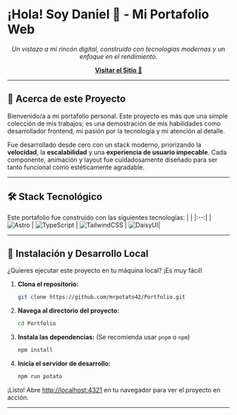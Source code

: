 # ¡Hola! Soy Daniel 👋 - Mi Portafolio Web

*<p align="center">Un vistazo a mi rincón digital, construido con tecnologías modernas y un enfoque en el rendimiento.</p>*

<p align="center">
  <a href="[mrpotatoprm.netlify.app]">
    <strong>Visitar el Sitio 🚀</strong>
  </a>
</p>

* * * * * * * * * * * * * * * * * * * * * * * * * * * * * * * * * * * * * * * * * * * * * * * * * * * * * * * * * * * * * 

## 📌 Acerca de este Proyecto

Bienvenido/a a mi portafolio personal. Este proyecto es más que una simple colección de mis trabajos; es una demostración de mis habilidades como desarrollador frontend, mi pasión por la tecnología y mi atención al detalle.

Fue desarrollado desde cero con un stack moderno, priorizando la **velocidad**, la **escalabilidad** y una **experiencia de usuario impecable**. Cada componente, animación y layout fue cuidadosamente diseñado para ser tanto funcional como estéticamente agradable.

* * * * * * * * * * * * * * * * * * * * * * * * * * * * * * * * * * * * * * * * * * * * * * * * * * * * * * * * * * * * * 

## 🛠️ Stack Tecnológico

Este portafolio fue construido con las siguientes tecnologías:
| |
|:--:|
|![Astro](https://img.shields.io/badge/Astro-BC52EE?style=for-the-badge&logo=astro&logoColor=white) | ![TypeScript](https://img.shields.io/badge/TypeScript-3178C6?style=for-the-badge&logo=typescript&logoColor=white) | ![TailwindCSS](https://img.shields.io/badge/Tailwind_CSS-38B2AC?style=for-the-badge&logo=tailwind-css&logoColor=white) | ![DaisyUI](https://img.shields.io/badge/DaisyUI-152734?style=for-the-badge&logo=daisyui&logoColor=white)|

* * * * * * * * * * * * * * * * * * * * * * * * * * * * * * * * * * * * * * * * * * * * * * * * * * * * * * * * * * * * * 

## 🔧 Instalación y Desarrollo Local

¿Quieres ejecutar este proyecto en tu máquina local? ¡Es muy fácil!

1.  **Clona el repositorio:**
    ```bash
    git clone https://github.com/mrpotato42/Portfolio.git
    ```

2.  **Navega al directorio del proyecto:**
    ```bash
    cd Portfolio
    ```

3.  **Instala las dependencias:**
    (Se recomienda usar `pnpm` o `npm`)
    ```bash
    npm install
    ```

4.  **Inicia el servidor de desarrollo:**
    ```bash
    npm run potato
    ```

¡Listo! Abre [http://localhost:4321](http://localhost:4321) en tu navegador para ver el proyecto en acción.

---